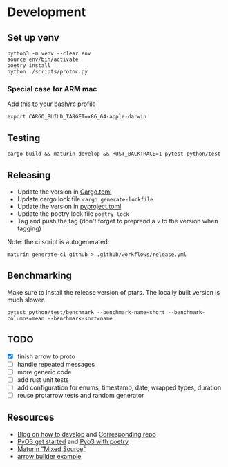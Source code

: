 # Development

## Set up venv

```shell
python3 -m venv --clear env
source env/bin/activate
poetry install
python ./scripts/protoc.py
```

### Special case for ARM mac

Add this to your bash/rc profile

```shell
export CARGO_BUILD_TARGET=x86_64-apple-darwin
```

## Testing

```shell
cargo build && maturin develop && RUST_BACKTRACE=1 pytest python/test
```

## Releasing

- Update the version in [Cargo.toml](./Cargo.toml)
- Update cargo lock file `cargo generate-lockfile`
- Update the version in [pyproject.toml](./pyproject.toml)
- Update the poetry lock file `poetry lock`
- Tag and push the tag (don't forget to preprend a `v` to the version when tagging)

Note: the ci script is autogenerated:

```shell
maturin generate-ci github > .github/workflows/release.yml
```

## Benchmarking

Make sure to install the release version of ptars.
The locally built version is much slower.

```shell
pytest python/test/benchmark --benchmark-name=short --benchmark-columns=mean --benchmark-sort=name
```

## TODO

- [x] finish arrow to proto
- [ ] handle repeated messages
- [ ] more generic code
- [ ] add rust unit tests
- [ ] add configuration for enums, timestamp, date, wrapped types, duration
- [ ] reuse protarrow tests and random generator

## Resources

- [Blog on how to develop](https://blog.yossarian.net/2020/08/02/Writing-and-publishing-a-python-module-in-rust?utm_source=pocket_saves)
  and [Corresponding repo](https://github.com/woodruffw/procmaps.py)
- [PyO3 get started](https://pyo3.rs/v0.4.1/) and  [Pyo3 with poetry](https://github.com/nbigaouette/python-poetry-rust-wheel/)
- [Maturin "Mixed Source"](https://www.maturin.rs/#mixed-rustpython-projects)
- [arrow builder example](https://github.com/apache/arrow-rs/blob/master/arrow/examples/builders.rs)
